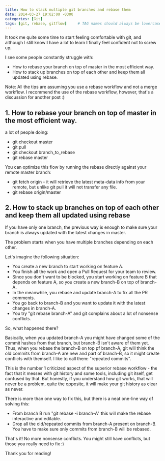 ```yaml
---
title: How to stack multiple git branches and rebase them
date: 2014-03-27 19:02:00 -0300
categories: [Git]
tags: [git, rebase, gitflow]     # TAG names should always be lowercase
---
```


It took me quite some time to start feeling comfortable with git, and although I still know I have a lot to learn I finally feel confident not to screw up.

I see some people constantly struggle with:

- How to rebase your branch on top of master in the most efficient way.
- How to stack up branches on top of each other and keep them all updated using rebase.

Note: All the tips are assuming you use a rebase workflow and not a merge workflow. I recommend the use of the rebase workflow, however, that's a discussion for another post :)

## 1. How to rebase your branch on top of master in the most efficient way.

a lot of people doing:

- git checkout master
- git pull
- git checkout branch_to_rebase
- git rebase master

You can optimize this flow by running the rebase directly against your remote master branch:

- git fetch origin - it will retrieve the latest meta-data info from your remote, but unlike git pull it will not transfer any file.
- git rebase origin/master

## 2. How to stack up branches on top of each other and keep them all updated using rebase

If you have only one branch, the previous way is enough to make sure your branch is always updated with the latest changes in master.

The problem starts when you have multiple branches depending on each other.

Let's imagine the following situation:
- You create a new branch to start working on feature A.
- You finish all the work and open a Pull Request for your team to review.
- Since you don't want to be blocked, you start working on feature B that depends on feature A, so you create a new branch-B on top of branch-A.
- In the meanwhile, you rebase and update branch-A to fix all the PR comments.
- You go back to branch-B and you want to update it with the latest changes in branch-A.
- You try "git rebase branch-A" and git complains about a lot of nonsense conflicts.

So, what happened there?

Basically, when you updated branch-A you might have changed some of the commit hashes from that branch, but branch-B isn't aware of them yet. Thus, when you rebase the branch-B on top pf branch-A, git will think the old commits from branch-A are new and part of branch-B, so it might create conflicts with themself. I like to call them: "repeated commits".

This is the number 1 criticized aspect of the superior rebase workflow - the fact that it messes with git history and some tools, including git itself, get confused by that. But honestly, if you understand how git works, that will never be a problem, quite the opposite, it will make your git history as clear as never.

There is more than one way to fix this, but there is a neat one-line way of solving this:
- From branch B run "git rebase -i branch-A" this will make the rebase interactive and editable.
- Drop all the old/repeated commits from branch-A present on branch-B. You have to make sure only commits from branch-B will be rebased.

That's it! No more nonsense conflicts. You might still have conflicts, but those you really need to fix :)

Thank you for reading!
